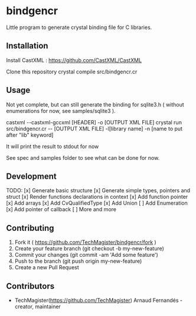 # bindgencr

Little program to generate crystal binding file for C libraries.

## Installation

Install CastXML : https://github.com/CastXML/CastXML

Clone this repository
crystal compile src/bindgencr.cr


## Usage

Not yet complete, but can still generate the binding for sqlite3.h ( without enumerations for now, see samples/sqlite3 ).

castxml --castxml-gccxml [HEADER] -o [OUTPUT XML FILE]
crystal run src/bindgencr.cr -- [OUTPUT XML FILE] -l[library name] -n [name to put after "lib" keyword]

It will print the result to stdout for now

See spec and samples folder to see what can be done for now.

## Development

TODO: 
[x] Generate basic structure
[x] Generate simple types, pointers and struct
[x] Render functions declarations in context
[x] Add function pointer
[x] Add arrays
[x] Add CvQualifiedType
[x] Add Union
[ ] Add Enumeration
[x] Add pointer of callback
[ ] More and more

## Contributing

1. Fork it ( https://github.com/TechMagister/bindgencr/fork )
2. Create your feature branch (git checkout -b my-new-feature)
3. Commit your changes (git commit -am 'Add some feature')
4. Push to the branch (git push origin my-new-feature)
5. Create a new Pull Request

## Contributors

- TechMagister(https://github.com/TechMagister) Arnaud Fernandés - creator, maintainer
